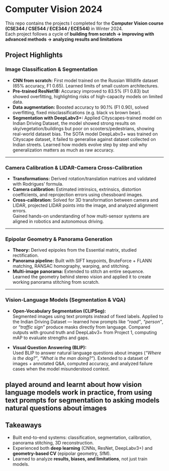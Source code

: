 # Computer Vision 2024

This repo contains the projects I completed for the **Computer Vision course (CSE344 / CSE544 / ECE344 / ECE544)** in Winter 2024.  
Each project follows a cycle of **building from scratch → improving with advanced methods → analyzing results and limitations**

## Project Highlights

### Image Classification & Segmentation  
- **CNN from scratch:** First model trained on the Russian Wildlife dataset (65% accuracy, F1 0.65). Learned limits of small custom architectures.  
- **Pre-trained ResNet18:** Accuracy improved to 83.5% (F1 0.83) but showed overfitting, highlighting risks of high-capacity models on limited data.
- **Data augmentation:** Boosted accuracy to 90.1% (F1 0.90), solved overfitting, fixed misclassifications (e.g. black vs brown bear).  
- **Segmentation with DeepLabv3+:** Applied Cityscapes-trained model on Indian Driving Dataset, the model showed strong results on sky/vegetation/buildings but poor on scooters/pedestrians, showing real-world dataset bias. The SOTA model DeepLabv3+ was trained on Cityscape dataset, it failed to generalise against dataset collected on Indian streets.
Learned how models evolve step by step and why generalization matters as much as raw accuracy.  

---

### Camera Calibration & LIDAR-Camera Cross-Calibration  
- **Transformations:** Derived rotation/translation matrices and validated with Rodrigues’ formula.  
- **Camera calibration:** Estimated intrinsics, extrinsics, distortion coefficients, and reprojection errors using chessboard images.  
- **Cross-calibration:** Solved for 3D transformation between camera and LIDAR, projected LIDAR points into the image, and analyzed alignment errors.  
Gained hands-on understanding of how multi-sensor systems are aligned in robotics and autonomous driving.  

---

### Epipolar Geometry & Panorama Generation  
- **Theory:** Derived epipoles from the Essential matrix, studied rectification.  
- **Panorama pipeline:** Built with SIFT keypoints, BruteForce + FLANN matching, RANSAC homography, warping, and stitching.  
- **Multi-image panorama:** Extended to stitch an entire sequence.  
Learned the geometry behind stereo vision and applied it to create working panorama stitching from scratch.  

---

### Vision-Language Models (Segmentation & VQA)  

- **Open-Vocabulary Segmentation (CLIPSeg):**  
  Segmented images using text prompts instead of fixed labels. Applied to the Indian Driving Dataset — learned how prompts like *“road”*, *“person”*, or *“traffic sign”* produce masks directly from language. Compared outputs with ground truth and DeepLabv3+ from Project 1, computing mAP to evaluate strengths and gaps.  

- **Visual Question Answering (BLIP):**  
  Used BLIP to answer natural language questions about images (*“Where is the dog?”*, *“What is the man doing?”*). Extended to a dataset of images + annotated Q&A, computed accuracy, and analyzed failure cases when the model misunderstood context.  

played around and learnt about how vision language models work in practice, from using text prompts for segmentation to asking models natural questions about images
---

## Takeaways
- Built end-to-end systems: classification, segmentation, calibration, panorama stitching, 3D reconstruction.  
- Experienced both **deep learning** (CNNs, ResNet, DeepLabv3+) and **geometry-based CV** (epipolar geometry, SfM).  
- Learned to analyze **results, biases, and limitations**, not just train models.  
  